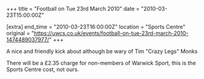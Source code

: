 +++
title = "Football on Tue 23rd March 2010"
date = "2010-03-23T15:00:00Z"

[extra]
end_time = "2010-03-23T16:00:00Z"
location = "Sports Centre"
original = "https://uwcs.co.uk/events/football-on-tue-23rd-march-2010-1474489037977/"
+++

A nice and friendly kick about although be wary of Tim "Crazy Legs" Monks

There will be a £2.35 charge for non-members of Warwick Sport, this is the Sports Centre cost, not ours.

